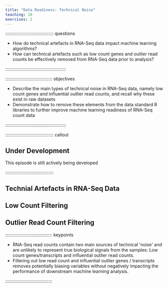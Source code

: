 ```yaml
---
title: "Data Readiness: Technical Noise"
teaching: 10
exercises: 2
---
```


:::::::::::::::::::::::::::::::::::::: questions 

- How do technical artefacts in RNA-Seq data impact machine learning algorithms?
- How can technical artefacts such as low count genes and outlier read counts be effectively removed from RNA-Seq data prior to analysis?

::::::::::::::::::::::::::::::::::::::::::::::::

::::::::::::::::::::::::::::::::::::: objectives

- Describe the main types of technical noise in RNA-Seq data, namely low count genes and influential outlier read counts, and recall why these exist in raw datasets
- Demonstrate how to remove these elements from the data standard R libraries to further improve machine learning readiness of RNA-Seq count data

::::::::::::::::::::::::::::::::::::::::::::::::

:::::::::::::::::::::::::::::::::::::: callout

## Under Development

This episode is still actively being developed

:::::::::::::::::::::::::::::::::::::: 

## Technial Artefacts in RNA-Seq Data


## Low Count Filtering


## Outlier Read Count Filtering


::::::::::::::::::::::::::::::::::::: keypoints 

- RNA-Seq read counts contain two main sources of technical 'noise' and are unlikely to represent true biological signals from the samples: Low count genes/transcripts and influential outlier read counts.
- Filtering out low read count and influential outlier genes / transcripts removes potentially biasing variables without negatively impacting the performance of downstream machine learning analysis.

:::::::::::::::::::::::::::::::::::::
